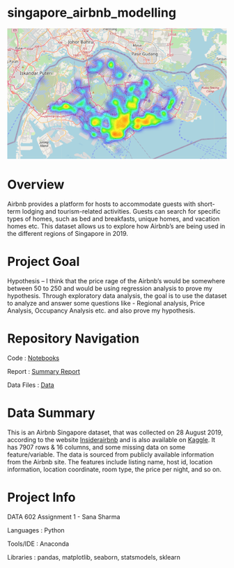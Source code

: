 # singapore_airbnb_modelling
![Singapore](https://github.com/sanashar/singapore_airbnb_modelling/blob/main/heat_map.png)

# Overview 
Airbnb provides a platform for hosts to accommodate guests with short-term lodging and tourism-related activities. Guests can search for specific types of homes, such as bed and breakfasts, unique homes, and vacation homes etc. This dataset allows us to explore how Airbnb’s are being used in the different regions of Singapore in 2019. 
# Project Goal
Hypothesis – I think that the price rage of the Airbnb’s would be somewhere between 50 to 250 and would be using regression analysis to prove my hypothesis. Through exploratory data analysis, the goal is to use the dataset to analyze and answer some questions like - Regional analysis, Price Analysis, Occupancy Analysis etc. and also prove my hypothesis.
# Repository Navigation
Code               : [Notebooks](https://github.com/sanashar/Liquor_License_OH63534/tree/master/notebook)

Report       : [Summary Report](https://github.com/sanashar/Liquor_License_OH63534/blob/master/Data602_Assignment1_SummaryReport.pdf)

Data Files       : [Data](http://github.com/sanashar/Liquor_License_OH63534/tree/master/data)


# Data Summary
This is an Airbnb Singapore dataset, that was collected on 28 August 2019, according to the website [Insiderairbnb](http://insideairbnb.com/get-the-data.html) and is also available on [Kaggle](https://www.kaggle.com/jojoker/singapore-airbnb). It has 7907 rows & 16 columns, and some missing data on some feature/variable. The data is sourced from publicly available information from the Airbnb site. The features include listing name, host id, location information, location coordinate, room type, the price per night, and so on.


# Project Info
DATA 602 Assignment 1 - Sana Sharma

Languages    : Python

Tools/IDE    : Anaconda

Libraries    : pandas, matplotlib, seaborn, statsmodels, sklearn
